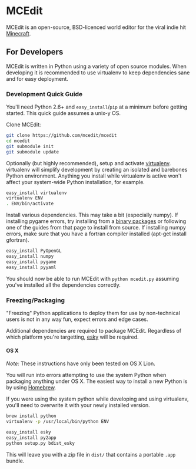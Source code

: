 # MCEdit

MCEdit is an open-source, BSD-licenced world editor for the viral indie hit [Minecraft](http://www.minecraft.net/).

## For Developers

MCEdit is written in Python using a variety of open source modules. When developing it is recommended to use virtualenv to keep dependencies sane and for easy deployment.

### Development Quick Guide

You'll need Python 2.6+ and `easy_install`/`pip` at a minimum before getting started. This quick guide assumes a unix-y OS.

Clone MCEdit:

```bash
git clone https://github.com/mcedit/mcedit
cd mcedit
git submodule init
git submodule update
```

Optionally (but highly recommended), setup and activate [virtualenv](http://pypi.python.org/pypi/virtualenv). virtualenv will simplify development by creating an isolated and barebones Python environment. Anything you install while virtualenv is active won't affect your system-wide Python installation, for example.

```bash
easy_install virtualenv
virtualenv ENV
. ENV/bin/activate
```

Install various dependencies. This may take a bit (especially numpy). If installing pygame errors, try installing from a [binary packages](http://pygame.org/install.html) or following one of the guides from that page to install from source. If installing numpy errors, make sure that you have a fortran compiler installed (apt-get install gfortran).

```bash
easy_install PyOpenGL
easy_install numpy
easy_install pygame
easy_install pyyaml
```

You should now be able to run MCEdit with `python mcedit.py` assuming you've installed all the dependencies correctly.

### Freezing/Packaging

"Freezing" Python applications to deploy them for use by non-technical users is not in any way fun, expect errors and edge cases.

Additional dependencies are required to package MCEdit. Regardless of which platform you're targetting, [esky](http://pypi.python.org/pypi/esky/) will be required.

#### OS X
*Note:* These instructions have only been tested on OS X Lion.

You will run into errors attempting to use the system Python when packaging anything under OS X. The easiest way to install a new Python is by using [Homebrew](http://mxcl.github.com/homebrew/).

If you were using the system python while developing and using virtualenv, you'll need to overwrite it with your newly installed version.

```bash
brew install python
virtualenv -p /usr/local/bin/python ENV

easy_install esky
easy_install py2app
python setup.py bdist_esky
```

This will leave  you with a zip file in `dist/` that contains a portable `.app` bundle.
